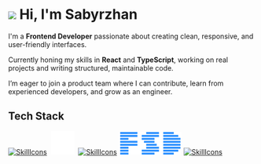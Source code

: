 # <img src="https://github.com/blackcater/blackcater/raw/main/images/Hi.gif" height="30"/> Hi, I'm Sabyrzhan

I'm a **Frontend Developer** passionate about creating clean, responsive, and user-friendly interfaces.

Currently honing my skills in **React** and **TypeScript**, working on real projects and writing structured, maintainable code.

I’m eager to join a product team where I can contribute, learn from experienced developers, and grow as an engineer.

## Tech Stack

[![SkillIcons](https://skillicons.dev/icons?i=html,css,scss)](https://skillicons.dev)&nbsp;&nbsp;<img src="./bem.svg" width="48" alt="BEM" />&nbsp;
[![SkillIcons](https://skillicons.dev/icons?i=js,ts,react)](https://skillicons.dev) <img src="./fsd.png" width="128" alt="FSD" />
[![SkillIcons](https://skillicons.dev/icons?i=tailwind,vite)](https://skillicons.dev)
